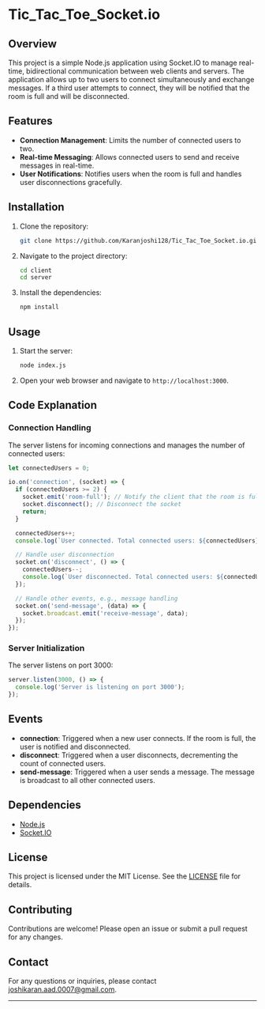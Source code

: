 # Tic_Tac_Toe_Socket.io

## Overview
This project is a simple Node.js application using Socket.IO to manage real-time, bidirectional communication between web clients and servers. The application allows up to two users to connect simultaneously and exchange messages. If a third user attempts to connect, they will be notified that the room is full and will be disconnected.

## Features
- **Connection Management**: Limits the number of connected users to two.
- **Real-time Messaging**: Allows connected users to send and receive messages in real-time.
- **User Notifications**: Notifies users when the room is full and handles user disconnections gracefully.

## Installation
1. Clone the repository:
   ```sh
   git clone https://github.com/Karanjoshi128/Tic_Tac_Toe_Socket.io.git
   ```
2. Navigate to the project directory:
   ```sh
   cd client
   cd server
   ```
3. Install the dependencies:
   ```sh
   npm install
   ```

## Usage
1. Start the server:
   ```sh
   node index.js
   ```
2. Open your web browser and navigate to `http://localhost:3000`.

## Code Explanation
### Connection Handling
The server listens for incoming connections and manages the number of connected users:
```javascript
let connectedUsers = 0;

io.on('connection', (socket) => {
  if (connectedUsers >= 2) {
    socket.emit('room-full'); // Notify the client that the room is full
    socket.disconnect(); // Disconnect the socket
    return;
  }

  connectedUsers++;
  console.log(`User connected. Total connected users: ${connectedUsers}`);

  // Handle user disconnection
  socket.on('disconnect', () => {
    connectedUsers--;
    console.log(`User disconnected. Total connected users: ${connectedUsers}`);
  });

  // Handle other events, e.g., message handling
  socket.on('send-message', (data) => {
    socket.broadcast.emit('receive-message', data);
  });
});
```

### Server Initialization
The server listens on port 3000:
```javascript
server.listen(3000, () => {
  console.log('Server is listening on port 3000');
});
```

## Events
- **connection**: Triggered when a new user connects. If the room is full, the user is notified and disconnected.
- **disconnect**: Triggered when a user disconnects, decrementing the count of connected users.
- **send-message**: Triggered when a user sends a message. The message is broadcast to all other connected users.

## Dependencies
- [Node.js](https://nodejs.org/)
- [Socket.IO](https://socket.io/)

## License
This project is licensed under the MIT License. See the [LICENSE](LICENSE) file for details.

## Contributing
Contributions are welcome! Please open an issue or submit a pull request for any changes.

## Contact
For any questions or inquiries, please contact joshikaran.aad.0007@gmail.com.

---
